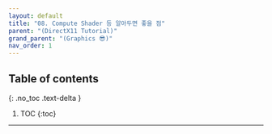 ```yaml
---
layout: default
title: "08. Compute Shader 등 알아두면 좋을 점"
parent: "(DirectX11 Tutorial)"
grand_parent: "(Graphics 😎)"
nav_order: 1
---
```


## Table of contents
{: .no_toc .text-delta }

1. TOC
{:toc}

---